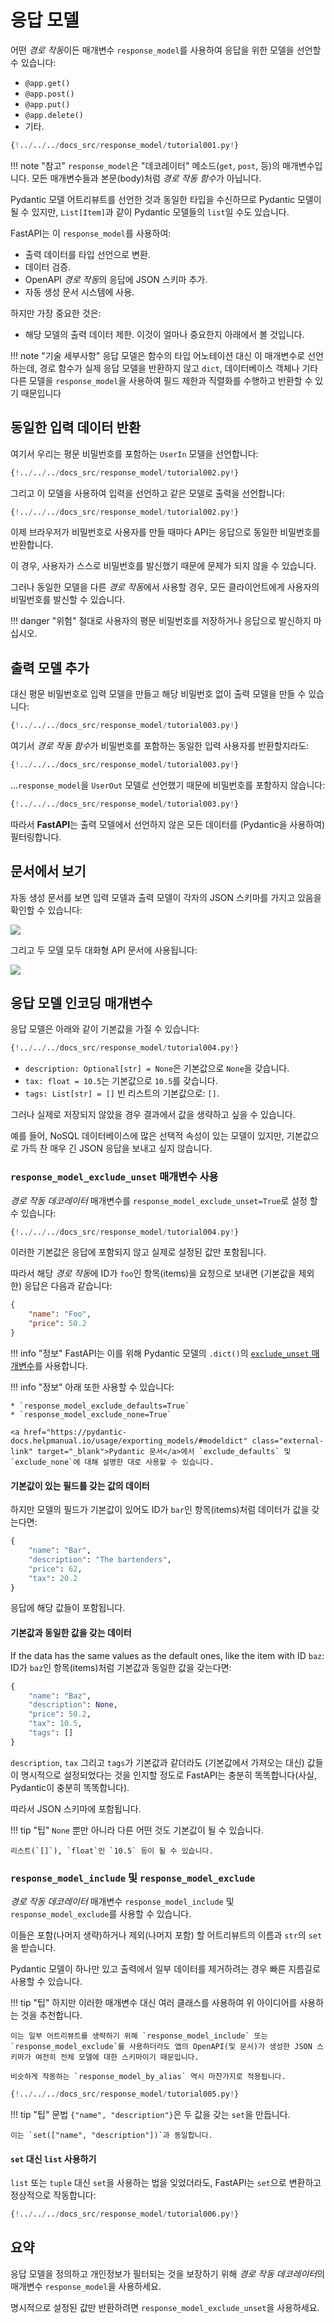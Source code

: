 # 응답 모델

어떤 *경로 작동*이든 매개변수 `response_model`를 사용하여 응답을 위한 모델을 선언할 수 있습니다:

* `@app.get()`
* `@app.post()`
* `@app.put()`
* `@app.delete()`
* 기타.

```Python hl_lines="17"
{!../../../docs_src/response_model/tutorial001.py!}
```

!!! note "참고"
    `response_model`은 "데코레이터" 메소드(`get`, `post`, 등)의 매개변수입니다. 모든 매개변수들과 본문(body)처럼 *경로 작동 함수*가 아닙니다.

Pydantic 모델 어트리뷰트를 선언한 것과 동일한 타입을 수신하므로 Pydantic 모델이 될 수 있지만, `List[Item]`과 같이 Pydantic 모델들의 `list`일 수도 있습니다.

FastAPI는 이 `response_model`를 사용하여:

* 출력 데이터를 타입 선언으로 변환.
* 데이터 검증.
* OpenAPI *경로 작동*의 응답에 JSON 스키마 추가.
* 자동 생성 문서 시스템에 사용.

하지만 가장 중요한 것은:

* 해당 모델의 출력 데이터 제한. 이것이 얼마나 중요한지 아래에서 볼 것입니다.

!!! note "기술 세부사항"
    응답 모델은 함수의 타입 어노테이션 대신 이 매개변수로 선언하는데, 경로 함수가 실제 응답 모델을 반환하지 않고 `dict`, 데이터베이스 객체나 기타 다른 모델을 `response_model`을 사용하여 필드 제한과 직렬화를 수행하고 반환할 수 있기 때문입니다

## 동일한 입력 데이터 반환

여기서 우리는 평문 비밀번호를 포함하는 `UserIn` 모델을 선언합니다:

```Python hl_lines="9  11"
{!../../../docs_src/response_model/tutorial002.py!}
```

그리고 이 모델을 사용하여 입력을 선언하고 같은 모델로 출력을 선언합니다:

```Python hl_lines="17-18"
{!../../../docs_src/response_model/tutorial002.py!}
```

이제 브라우저가 비밀번호로 사용자를 만들 때마다 API는 응답으로 동일한 비밀번호를 반환합니다.

이 경우, 사용자가 스스로 비밀번호를 발신했기 때문에 문제가 되지 않을 수 있습니다.

그러나 동일한 모델을 다른 *경로 작동*에서 사용할 경우, 모든 클라이언트에게 사용자의 비밀번호를 발신할 수 있습니다.

!!! danger "위험"
    절대로 사용자의 평문 비밀번호를 저장하거나 응답으로 발신하지 마십시오.

## 출력 모델 추가

대신 평문 비밀번호로 입력 모델을 만들고 해당 비밀번호 없이 출력 모델을 만들 수 있습니다:

```Python hl_lines="9  11  16"
{!../../../docs_src/response_model/tutorial003.py!}
```

여기서 *경로 작동 함수*가 비밀번호를 포함하는 동일한 입력 사용자를 반환할지라도:

```Python hl_lines="24"
{!../../../docs_src/response_model/tutorial003.py!}
```

...`response_model`을 `UserOut` 모델로 선언했기 때문에 비밀번호를 포함하지 않습니다:

```Python hl_lines="22"
{!../../../docs_src/response_model/tutorial003.py!}
```

따라서 **FastAPI**는 출력 모델에서 선언하지 않은 모든 데이터를 (Pydantic을 사용하여) 필터링합니다.

## 문서에서 보기

자동 생성 문서를 보면 입력 모델과 출력 모델이 각자의 JSON 스키마를 가지고 있음을 확인할 수 있습니다:

<img src="/img/tutorial/response-model/image01.png">

그리고 두 모델 모두 대화형 API 문서에 사용됩니다:

<img src="/img/tutorial/response-model/image02.png">

## 응답 모델 인코딩 매개변수

응답 모델은 아래와 같이 기본값을 가질 수 있습니다:

```Python hl_lines="11  13-14"
{!../../../docs_src/response_model/tutorial004.py!}
```

* `description: Optional[str] = None`은 기본값으로 `None`을 갖습니다.
* `tax: float = 10.5`는 기본값으로 `10.5`를 갖습니다.
* `tags: List[str] = []` 빈 리스트의 기본값으로: `[]`.

그러나 실제로 저장되지 않았을 경우 결과에서 값을 생략하고 싶을 수 있습니다.

예를 들어, NoSQL 데이터베이스에 많은 선택적 속성이 있는 모델이 있지만, 기본값으로 가득 찬 매우 긴 JSON 응답을 보내고 싶지 않습니다.

### `response_model_exclude_unset` 매개변수 사용

*경로 작동 데코레이터* 매개변수를 `response_model_exclude_unset=True`로 설정 할 수 있습니다:

```Python hl_lines="24"
{!../../../docs_src/response_model/tutorial004.py!}
```

이러한 기본값은 응답에 포함되지 않고 실제로 설정된 값만 포함됩니다.

따라서 해당 *경로 작동*에 ID가 `foo`인 항목(items)을 요청으로 보내면 (기본값을 제외한) 응답은 다음과 같습니다:

```JSON
{
    "name": "Foo",
    "price": 50.2
}
```

!!! info "정보"
    FastAPI는 이를 위해 Pydantic 모델의 `.dict()`의 <a href="https://pydantic-docs.helpmanual.io/usage/exporting_models/#modeldict" class="external-link" target="_blank"> `exclude_unset` 매개변수</a>를 사용합니다.

!!! info "정보"
    아래 또한 사용할 수 있습니다:

    * `response_model_exclude_defaults=True`
    * `response_model_exclude_none=True`

    <a href="https://pydantic-docs.helpmanual.io/usage/exporting_models/#modeldict" class="external-link" target="_blank">Pydantic 문서</a>에서 `exclude_defaults` 및 `exclude_none`에 대해 설명한 대로 사용할 수 있습니다.

#### 기본값이 있는 필드를 갖는 값의 데이터

하지만 모델의 필드가 기본값이 있어도 ID가 `bar`인 항목(items)처럼 데이터가 값을 갖는다면:

```Python hl_lines="3  5"
{
    "name": "Bar",
    "description": "The bartenders",
    "price": 62,
    "tax": 20.2
}
```

응답에 해당 값들이 포함됩니다.

#### 기본값과 동일한 값을 갖는 데이터

If the data has the same values as the default ones, like the item with ID `baz`:
ID가 `baz`인 항목(items)처럼 기본값과 동일한 값을 갖는다면:

```Python hl_lines="3  5-6"
{
    "name": "Baz",
    "description": None,
    "price": 50.2,
    "tax": 10.5,
    "tags": []
}
```

`description`, `tax` 그리고 `tags`가 기본값과 같더라도 (기본값에서 가져오는 대신) 값들이 명시적으로 설정되었다는 것을 인지할 정도로 FastAPI는 충분히 똑똑합니다(사실, Pydantic이 충분히 똑똑합니다).

따라서 JSON 스키마에 포함됩니다.

!!! tip "팁"
    `None` 뿐만 아니라 다른 어떤 것도 기본값이 될 수 있습니다.

    리스트(`[]`), `float`인 `10.5` 등이 될 수 있습니다.

### `response_model_include` 및 `response_model_exclude`

*경로 작동 데코레이터* 매개변수 `response_model_include` 및 `response_model_exclude`를 사용할 수 있습니다.

이들은 포함(나머지 생략)하거나 제외(나머지 포함) 할 어트리뷰트의 이름과 `str`의 `set`을 받습니다.

Pydantic 모델이 하나만 있고 출력에서 ​​일부 데이터를 제거하려는 경우 빠른 지름길로 사용할 수 있습니다.

!!! tip "팁"
    하지만 이러한 매개변수 대신 여러 클래스를 사용하여 위 아이디어를 사용하는 것을 추천합니다.

    이는 일부 어트리뷰트를 생략하기 위해 `response_model_include` 또는 `response_model_exclude`를 사용하더라도 앱의 OpenAPI(및 문서)가 생성한 JSON 스키마가 여전히 전체 모델에 대한 스키마이기 때문입니다.

    비슷하게 작동하는 `response_model_by_alias` 역시 마찬가지로 적용됩니다.

```Python hl_lines="31  37"
{!../../../docs_src/response_model/tutorial005.py!}
```

!!! tip "팁"
    문법 `{"name", "description"}`은 두 값을 갖는 `set`을 만듭니다.

    이는 `set(["name", "description"])`과 동일합니다.

#### `set` 대신 `list` 사용하기

`list` 또는 `tuple` 대신 `set`을 사용하는 법을 잊었더라도, FastAPI는 `set`으로 변환하고 정상적으로 작동합니다:

```Python hl_lines="31  37"
{!../../../docs_src/response_model/tutorial006.py!}
```

## 요약

응답 모델을 정의하고 개인정보가 필터되는 것을 보장하기 위해 *경로 작동 데코레이터*의 매개변수 `response_model`을 사용하세요.

명시적으로 설정된 값만 반환하려면 `response_model_exclude_unset`을 사용하세요.
